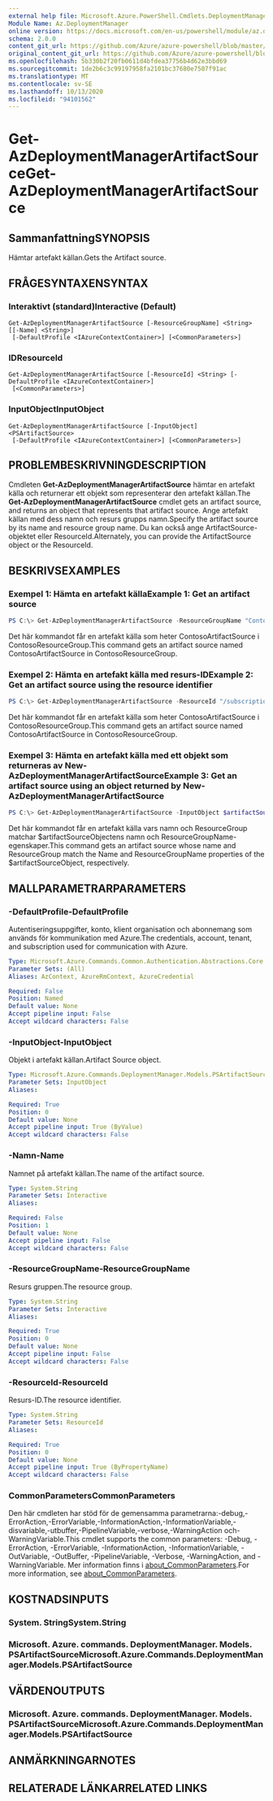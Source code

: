 ```yaml
---
external help file: Microsoft.Azure.PowerShell.Cmdlets.DeploymentManager.dll-Help.xml
Module Name: Az.DeploymentManager
online version: https://docs.microsoft.com/en-us/powershell/module/az.deploymentmanager/get-azdeploymentmanagerartifactsource
schema: 2.0.0
content_git_url: https://github.com/Azure/azure-powershell/blob/master/src/DeploymentManager/DeploymentManager/help/Get-AzDeploymentManagerArtifactSource.md
original_content_git_url: https://github.com/Azure/azure-powershell/blob/master/src/DeploymentManager/DeploymentManager/help/Get-AzDeploymentManagerArtifactSource.md
ms.openlocfilehash: 5b330b2f20fb0611d4bfdea37756b4d62e3bbd69
ms.sourcegitcommit: 1de2b6c3c99197958fa2101bc37680e7507f91ac
ms.translationtype: MT
ms.contentlocale: sv-SE
ms.lasthandoff: 10/13/2020
ms.locfileid: "94101562"
---
```

# <span data-ttu-id="036aa-101">Get-AzDeploymentManagerArtifactSource</span><span class="sxs-lookup"><span data-stu-id="036aa-101">Get-AzDeploymentManagerArtifactSource</span></span>

## <span data-ttu-id="036aa-102">Sammanfattning</span><span class="sxs-lookup"><span data-stu-id="036aa-102">SYNOPSIS</span></span>

<span data-ttu-id="036aa-103">Hämtar artefakt källan.</span><span class="sxs-lookup"><span data-stu-id="036aa-103">Gets the Artifact source.</span></span>

## <span data-ttu-id="036aa-104">FRÅGESYNTAXEN</span><span class="sxs-lookup"><span data-stu-id="036aa-104">SYNTAX</span></span>

### <span data-ttu-id="036aa-105">Interaktivt (standard)</span><span class="sxs-lookup"><span data-stu-id="036aa-105">Interactive (Default)</span></span>
```
Get-AzDeploymentManagerArtifactSource [-ResourceGroupName] <String> [[-Name] <String>]
 [-DefaultProfile <IAzureContextContainer>] [<CommonParameters>]
```

### <span data-ttu-id="036aa-106">ID</span><span class="sxs-lookup"><span data-stu-id="036aa-106">ResourceId</span></span>
```
Get-AzDeploymentManagerArtifactSource [-ResourceId] <String> [-DefaultProfile <IAzureContextContainer>]
 [<CommonParameters>]
```

### <span data-ttu-id="036aa-107">InputObject</span><span class="sxs-lookup"><span data-stu-id="036aa-107">InputObject</span></span>
```
Get-AzDeploymentManagerArtifactSource [-InputObject] <PSArtifactSource>
 [-DefaultProfile <IAzureContextContainer>] [<CommonParameters>]
```

## <span data-ttu-id="036aa-108">PROBLEMBESKRIVNING</span><span class="sxs-lookup"><span data-stu-id="036aa-108">DESCRIPTION</span></span>
<span data-ttu-id="036aa-109">Cmdleten **Get-AzDeploymentManagerArtifactSource** hämtar en artefakt källa och returnerar ett objekt som representerar den artefakt källan.</span><span class="sxs-lookup"><span data-stu-id="036aa-109">The **Get-AzDeploymentManagerArtifactSource** cmdlet gets an artifact source, and returns an object that represents that artifact source.</span></span>
<span data-ttu-id="036aa-110">Ange artefakt källan med dess namn och resurs grupps namn.</span><span class="sxs-lookup"><span data-stu-id="036aa-110">Specify the artifact source by its name and resource group name.</span></span> <span data-ttu-id="036aa-111">Du kan också ange ArtifactSource-objektet eller ResourceId.</span><span class="sxs-lookup"><span data-stu-id="036aa-111">Alternately, you can provide the ArtifactSource object or the ResourceId.</span></span>

## <span data-ttu-id="036aa-112">BESKRIVS</span><span class="sxs-lookup"><span data-stu-id="036aa-112">EXAMPLES</span></span>

### <span data-ttu-id="036aa-113">Exempel 1: Hämta en artefakt källa</span><span class="sxs-lookup"><span data-stu-id="036aa-113">Example 1: Get an artifact source</span></span>
```powershell
PS C:\> Get-AzDeploymentManagerArtifactSource -ResourceGroupName "ContosoResourceGroup" -Name "ContosoArtifactSource"
```

<span data-ttu-id="036aa-114">Det här kommandot får en artefakt källa som heter ContosoArtifactSource i ContosoResourceGroup.</span><span class="sxs-lookup"><span data-stu-id="036aa-114">This command gets an artifact source named ContosoArtifactSource in ContosoResourceGroup.</span></span>

### <span data-ttu-id="036aa-115">Exempel 2: Hämta en artefakt källa med resurs-ID</span><span class="sxs-lookup"><span data-stu-id="036aa-115">Example 2: Get an artifact source using the resource identifier</span></span>
```powershell
PS C:\> Get-AzDeploymentManagerArtifactSource -ResourceId "/subscriptions/subscriptionId/resourcegroups/ContosoResourceGroup/providers/Microsoft.DeploymentManager/artifactSources/ContosoArtifactSource"
```

<span data-ttu-id="036aa-116">Det här kommandot får en artefakt källa som heter ContosoArtifactSource i ContosoResourceGroup.</span><span class="sxs-lookup"><span data-stu-id="036aa-116">This command gets an artifact source named ContosoArtifactSource in ContosoResourceGroup.</span></span>

### <span data-ttu-id="036aa-117">Exempel 3: Hämta en artefakt källa med ett objekt som returneras av New-AzDeploymentManagerArtifactSource</span><span class="sxs-lookup"><span data-stu-id="036aa-117">Example 3: Get an artifact source using an object returned by New-AzDeploymentManagerArtifactSource</span></span>
```powershell
PS C:\> Get-AzDeploymentManagerArtifactSource -InputObject $artifactSourceObject
```

<span data-ttu-id="036aa-118">Det här kommandot får en artefakt källa vars namn och ResourceGroup matchar $artifactSourceObjectens namn och ResourceGroupName-egenskaper.</span><span class="sxs-lookup"><span data-stu-id="036aa-118">This command gets an artifact source whose name and ResourceGroup match the Name and ResourceGroupName properties of the $artifactSourceObject, respectively.</span></span>

## <span data-ttu-id="036aa-119">MALLPARAMETRAR</span><span class="sxs-lookup"><span data-stu-id="036aa-119">PARAMETERS</span></span>

### <span data-ttu-id="036aa-120">-DefaultProfile</span><span class="sxs-lookup"><span data-stu-id="036aa-120">-DefaultProfile</span></span>
<span data-ttu-id="036aa-121">Autentiseringsuppgifter, konto, klient organisation och abonnemang som används för kommunikation med Azure.</span><span class="sxs-lookup"><span data-stu-id="036aa-121">The credentials, account, tenant, and subscription used for communication with Azure.</span></span>

```yaml
Type: Microsoft.Azure.Commands.Common.Authentication.Abstractions.Core.IAzureContextContainer
Parameter Sets: (All)
Aliases: AzContext, AzureRmContext, AzureCredential

Required: False
Position: Named
Default value: None
Accept pipeline input: False
Accept wildcard characters: False
```

### <span data-ttu-id="036aa-122">-InputObject</span><span class="sxs-lookup"><span data-stu-id="036aa-122">-InputObject</span></span>
<span data-ttu-id="036aa-123">Objekt i artefakt källan.</span><span class="sxs-lookup"><span data-stu-id="036aa-123">Artifact Source object.</span></span>

```yaml
Type: Microsoft.Azure.Commands.DeploymentManager.Models.PSArtifactSource
Parameter Sets: InputObject
Aliases:

Required: True
Position: 0
Default value: None
Accept pipeline input: True (ByValue)
Accept wildcard characters: False
```

### <span data-ttu-id="036aa-124">-Namn</span><span class="sxs-lookup"><span data-stu-id="036aa-124">-Name</span></span>
<span data-ttu-id="036aa-125">Namnet på artefakt källan.</span><span class="sxs-lookup"><span data-stu-id="036aa-125">The name of the artifact source.</span></span>

```yaml
Type: System.String
Parameter Sets: Interactive
Aliases:

Required: False
Position: 1
Default value: None
Accept pipeline input: False
Accept wildcard characters: False
```

### <span data-ttu-id="036aa-126">-ResourceGroupName</span><span class="sxs-lookup"><span data-stu-id="036aa-126">-ResourceGroupName</span></span>
<span data-ttu-id="036aa-127">Resurs gruppen.</span><span class="sxs-lookup"><span data-stu-id="036aa-127">The resource group.</span></span>

```yaml
Type: System.String
Parameter Sets: Interactive
Aliases:

Required: True
Position: 0
Default value: None
Accept pipeline input: False
Accept wildcard characters: False
```

### <span data-ttu-id="036aa-128">-ResourceId</span><span class="sxs-lookup"><span data-stu-id="036aa-128">-ResourceId</span></span>
<span data-ttu-id="036aa-129">Resurs-ID.</span><span class="sxs-lookup"><span data-stu-id="036aa-129">The resource identifier.</span></span>

```yaml
Type: System.String
Parameter Sets: ResourceId
Aliases:

Required: True
Position: 0
Default value: None
Accept pipeline input: True (ByPropertyName)
Accept wildcard characters: False
```

### <span data-ttu-id="036aa-130">CommonParameters</span><span class="sxs-lookup"><span data-stu-id="036aa-130">CommonParameters</span></span>
<span data-ttu-id="036aa-131">Den här cmdleten har stöd för de gemensamma parametrarna:-debug,-ErrorAction,-ErrorVariable,-InformationAction,-InformationVariable,-disvariable,-utbuffer,-PipelineVariable,-verbose,-WarningAction och-WarningVariable.</span><span class="sxs-lookup"><span data-stu-id="036aa-131">This cmdlet supports the common parameters: -Debug, -ErrorAction, -ErrorVariable, -InformationAction, -InformationVariable, -OutVariable, -OutBuffer, -PipelineVariable, -Verbose, -WarningAction, and -WarningVariable.</span></span> <span data-ttu-id="036aa-132">Mer information finns i [about_CommonParameters](http://go.microsoft.com/fwlink/?LinkID=113216).</span><span class="sxs-lookup"><span data-stu-id="036aa-132">For more information, see [about_CommonParameters](http://go.microsoft.com/fwlink/?LinkID=113216).</span></span>

## <span data-ttu-id="036aa-133">KOSTNADS</span><span class="sxs-lookup"><span data-stu-id="036aa-133">INPUTS</span></span>

### <span data-ttu-id="036aa-134">System. String</span><span class="sxs-lookup"><span data-stu-id="036aa-134">System.String</span></span>

### <span data-ttu-id="036aa-135">Microsoft. Azure. commands. DeploymentManager. Models. PSArtifactSource</span><span class="sxs-lookup"><span data-stu-id="036aa-135">Microsoft.Azure.Commands.DeploymentManager.Models.PSArtifactSource</span></span>

## <span data-ttu-id="036aa-136">VÄRDEN</span><span class="sxs-lookup"><span data-stu-id="036aa-136">OUTPUTS</span></span>

### <span data-ttu-id="036aa-137">Microsoft. Azure. commands. DeploymentManager. Models. PSArtifactSource</span><span class="sxs-lookup"><span data-stu-id="036aa-137">Microsoft.Azure.Commands.DeploymentManager.Models.PSArtifactSource</span></span>

## <span data-ttu-id="036aa-138">ANMÄRKNINGAR</span><span class="sxs-lookup"><span data-stu-id="036aa-138">NOTES</span></span>

## <span data-ttu-id="036aa-139">RELATERADE LÄNKAR</span><span class="sxs-lookup"><span data-stu-id="036aa-139">RELATED LINKS</span></span>
